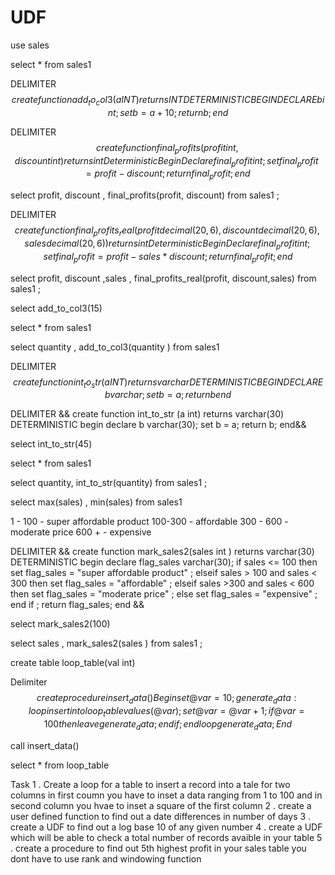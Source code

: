 # UDF

use sales 

select * from sales1

DELIMITER $$
create function add_to_col3(a INT)
returns INT 
DETERMINISTIC
BEGIN 
	DECLARE b int ;
	set b = a + 10 ;
	return b ;
end $$

DELIMITER $$
create function final_profits(profit int , discount int )
returns int
Deterministic
Begin 
Declare final_profit int ;
set final_profit = profit - discount ;
return final_profit;
end $$

select profit, discount  , final_profits(profit, discount) from sales1 ; 

DELIMITER $$
create function final_profits_real(profit decimal(20,6) , discount decimal(20,6) , sales decimal(20,6) )
returns int
Deterministic
Begin 
Declare final_profit int ;
set final_profit = profit - sales * discount ;
return final_profit;
end $$

select profit, discount  ,sales ,  final_profits_real(profit, discount,sales) from sales1 ; 

select add_to_col3(15)

select * from sales1

select quantity , add_to_col3(quantity ) from sales1




DELIMITER $$
create function int_to_str(a INT)
returns varchar
DETERMINISTIC
BEGIN 
	DECLARE b varchar ;
	set b = a ;
    return b 
end $$


DELIMITER &&
create function int_to_str (a int)
returns varchar(30)
DETERMINISTIC
begin
declare b varchar(30);
set b = a;
return b;
end&&

select int_to_str(45) 

select * from sales1 

select quantity, int_to_str(quantity) from sales1 ; 

select max(sales) , min(sales) from sales1 


1  - 100 - super affordable product 
100-300 - affordable 
300 - 600 - moderate price 
600 + - expensive 


DELIMITER &&
create function mark_sales2(sales int ) 
returns varchar(30)
DETERMINISTIC
begin 
declare flag_sales varchar(30); 
if sales  <= 100  then 
	set flag_sales = "super affordable product" ;
elseif sales > 100 and sales < 300 then 
	set flag_sales = "affordable" ;
elseif sales >300 and sales < 600 then 
	set flag_sales = "moderate price" ;
else 
	set flag_sales = "expensive" ;
end if ;
return flag_sales;
end &&


select mark_sales2(100)

select sales , mark_sales2(sales ) from sales1 ; 


create table loop_table(val int)


Delimiter $$
create procedure insert_data()
Begin
set @var  = 10 ;
generate_data : loop
insert into loop_table values (@var);
set @var = @var + 1  ;
if @var  = 100 then 
	leave generate_data;
end if ;
end loop generate_data;
End $$

call insert_data()

select * from loop_table



Task 
	1 . Create a loop for a table to insert a record into a tale for two columns in first coumn you have to inset a data ranging from 1 to 100 and in second column you hvae to inset a square of the first column 
	2 . create a user defined function to find out a date differences in number of days 
    3 . create a UDF to find out a log base 10 of any given number 
    4 . create a UDF which will be able to check a total number of records avaible in your table 
    5 . create a procedure to find out  5th highest profit in your sales table you dont have to use rank and windowing function 
